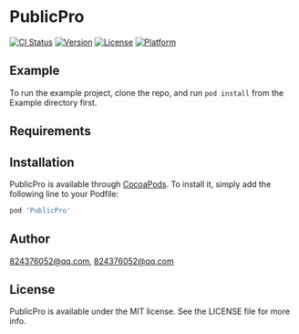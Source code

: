 # PublicPro

[![CI Status](https://img.shields.io/travis/824376052@qq.com/PublicPro.svg?style=flat)](https://travis-ci.org/824376052@qq.com/PublicPro)
[![Version](https://img.shields.io/cocoapods/v/PublicPro.svg?style=flat)](https://cocoapods.org/pods/PublicPro)
[![License](https://img.shields.io/cocoapods/l/PublicPro.svg?style=flat)](https://cocoapods.org/pods/PublicPro)
[![Platform](https://img.shields.io/cocoapods/p/PublicPro.svg?style=flat)](https://cocoapods.org/pods/PublicPro)

## Example

To run the example project, clone the repo, and run `pod install` from the Example directory first.

## Requirements

## Installation

PublicPro is available through [CocoaPods](https://cocoapods.org). To install
it, simply add the following line to your Podfile:

```ruby
pod 'PublicPro'
```

## Author

824376052@qq.com, 824376052@qq.com

## License

PublicPro is available under the MIT license. See the LICENSE file for more info.
